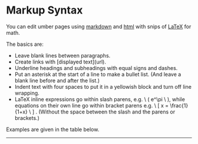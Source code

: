 Markup Syntax
=============

You can edit umber pages using [markdown](https://github.com/adam-p/markdown-here/wiki/Markdown-Cheatsheet) and [html](https://en.wikipedia.org/wiki/HTML) with snips of [LaTeX](https://en.wikipedia.org/wiki/LaTeX) for math.

The basics are:

* Leave blank lines between paragraphs.
* Create links with &#91;displayed text&#93;(url).
* Underline headings and subheadings with equal signs and dashes.
* Put an asterisk at the start of a line to make a bullet list. (And leave a blank line before and after the list.)
* Indent text with four spaces to put it in a yellowish block and turn off line wrapping.
* LaTeX inline expressions go within slash parens, e.g. \ (  e^\pi \ ), while equations on their own line go within bracket parens e.g. \ [ x = \frac{1}{1+x} \ ] . (Without the space between the slash and the parens or brackets.)

Examples are given in the table below.


----------

